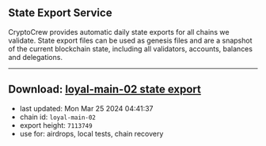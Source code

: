 ## State Export Service
CryptoCrew provides automatic daily state exports for all chains we validate. State export files can be used as genesis files and are a snapshot of the current blockchain state, including all validators, accounts, balances and delegations.

---
**Download: [loyal-main-02 state export](https://dl-eu2.ccvalidators.com/SERVICE/loyal/loyal-main-02_export_7113749.json)**
---

- last updated: Mon Mar 25 2024 04:41:37
- chain id: `loyal-main-02`
- export height: `7113749`
- use for: airdrops, local tests, chain recovery
